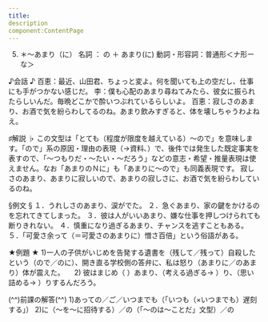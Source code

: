```yaml
---
title:
description
component:ContentPage
---
```



5. ＊～あまり（に）
名詞 ： の ＋ あまり(に)
動詞・形容詞：普通形＜ナ形ーな＞  

♪会話 ♪
百恵：最近、山田君、ちょっと変よ。何を聞いても上の空だし、仕事にも手がつかない感じだ。
李：僕も心配のあまり尋ねてみたら、彼女に振られたらしいんだ。毎晩どこかで酔いつぶれているらしいよ。 
百恵：寂しさのあまり、お酒で気を紛らわしてるのね。あまり飲みすぎると、体を壊しちゃうわよねえ。

♯解説 ♭
この文型は「とても（程度が限度を越えている）～ので」を意味します。「ので」系の原因・理由の表現（→資料､）で、後件では発生した既定事実を表すので、「～つもりだ・～たい・～だろう」などの意志・希望・推量表現は使えません。なお「あまりのＮに」も「あまりに～ので」も同義表現です。 寂しさのあまり、あまりに寂しいので、あまりの寂しさに、お酒で気を紛らわしているのね。

§例文 §
１．うれしさのあまり、涙がでた。
２．急ぐあまり、家の鍵をかけるのを忘れてきてしまった。
３．彼は人がいいあまり、嫌な仕事を押しつけられても断りきれない。
４．慎重になり過ぎるあまり、チャンスを逃すこともある。
５．「可愛さ余って（＝可愛さのあまりに）憎さ百倍」という俗語がある。

★例題 ★
1)一人の子供がいじめを告発する遺書を（残して／残って）自殺したという（ので／のに）、開き直る学校側の答弁に、私は怒り（あまりに／のあまり）体が震えた。    
2) 彼はまじめ（ ）あまり、（考える過ぎる→ ）り、（思い詰める→ ）りするんだろう。

(^^)前課の解答(^^)
1)あっての／ご／いつまでも（「いつも（×いつまでも）遅刻する」）
2)に（～を～に招待する）／の（「～のは～ことだ」文型）／の
